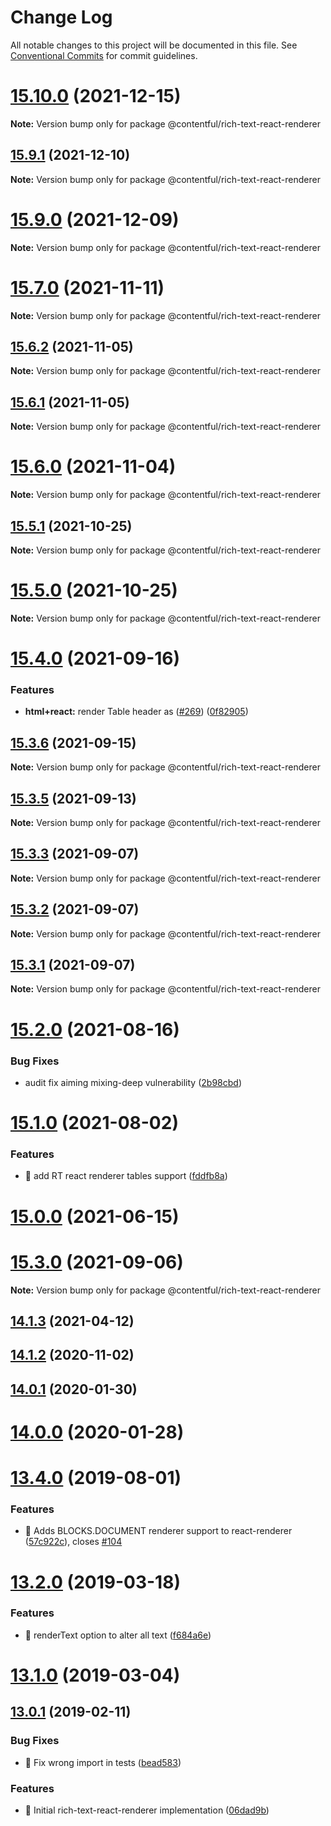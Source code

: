 # Change Log

All notable changes to this project will be documented in this file.
See [Conventional Commits](https://conventionalcommits.org) for commit guidelines.

# [15.10.0](https://github.com/contentful/rich-text/compare/v15.9.1...v15.10.0) (2021-12-15)

**Note:** Version bump only for package @contentful/rich-text-react-renderer





## [15.9.1](https://github.com/contentful/rich-text/compare/v15.9.0...v15.9.1) (2021-12-10)

**Note:** Version bump only for package @contentful/rich-text-react-renderer





# [15.9.0](https://github.com/contentful/rich-text/compare/v15.8.0...v15.9.0) (2021-12-09)

**Note:** Version bump only for package @contentful/rich-text-react-renderer





# [15.7.0](https://github.com/contentful/rich-text/compare/v15.6.2...v15.7.0) (2021-11-11)

**Note:** Version bump only for package @contentful/rich-text-react-renderer





## [15.6.2](https://github.com/contentful/rich-text/compare/v15.6.1...v15.6.2) (2021-11-05)

**Note:** Version bump only for package @contentful/rich-text-react-renderer





## [15.6.1](https://github.com/contentful/rich-text/compare/v15.6.0...v15.6.1) (2021-11-05)

**Note:** Version bump only for package @contentful/rich-text-react-renderer





# [15.6.0](https://github.com/contentful/rich-text/compare/v15.5.1...v15.6.0) (2021-11-04)

**Note:** Version bump only for package @contentful/rich-text-react-renderer





## [15.5.1](https://github.com/contentful/rich-text/compare/v15.5.0...v15.5.1) (2021-10-25)

**Note:** Version bump only for package @contentful/rich-text-react-renderer





# [15.5.0](https://github.com/contentful/rich-text/compare/v15.4.0...v15.5.0) (2021-10-25)

**Note:** Version bump only for package @contentful/rich-text-react-renderer





# [15.4.0](https://github.com/contentful/rich-text/compare/v15.3.6...v15.4.0) (2021-09-16)


### Features

* **html+react:** render Table header as <th> ([#269](https://github.com/contentful/rich-text/issues/269)) ([0f82905](https://github.com/contentful/rich-text/commit/0f829059be6d91e042dfc71698009177ae4ab78d))





## [15.3.6](https://github.com/contentful/rich-text/compare/v15.3.5...v15.3.6) (2021-09-15)

**Note:** Version bump only for package @contentful/rich-text-react-renderer





## [15.3.5](https://github.com/contentful/rich-text/compare/v15.3.4...v15.3.5) (2021-09-13)

**Note:** Version bump only for package @contentful/rich-text-react-renderer





## [15.3.3](https://github.com/contentful/rich-text/compare/v15.3.2...v15.3.3) (2021-09-07)

**Note:** Version bump only for package @contentful/rich-text-react-renderer





## [15.3.2](https://github.com/contentful/rich-text/compare/v15.3.1...v15.3.2) (2021-09-07)

**Note:** Version bump only for package @contentful/rich-text-react-renderer





## [15.3.1](https://github.com/contentful/rich-text/compare/v15.3.0...v15.3.1) (2021-09-07)

**Note:** Version bump only for package @contentful/rich-text-react-renderer





# [15.2.0](https://github.com/contentful/rich-text/compare/v15.1.0...v15.2.0) (2021-08-16)


### Bug Fixes

* audit fix aiming mixing-deep vulnerability ([2b98cbd](https://github.com/contentful/rich-text/commit/2b98cbd8e85435305378dd91d70d55db5e9c0832))



# [15.1.0](https://github.com/contentful/rich-text/compare/v15.0.0...v15.1.0) (2021-08-02)


### Features

* 🎸 add RT react renderer tables support ([fddfb8a](https://github.com/contentful/rich-text/commit/fddfb8a943b9807efe92b749d7ffdeb1308e42bd))



# [15.0.0](https://github.com/contentful/rich-text/compare/v14.2.0...v15.0.0) (2021-06-15)



# [15.3.0](https://github.com/contentful/rich-text/compare/v15.2.0...v15.3.0) (2021-09-06)

**Note:** Version bump only for package @contentful/rich-text-react-renderer





## [14.1.3](https://github.com/contentful/rich-text/compare/v14.1.2...v14.1.3) (2021-04-12)



## [14.1.2](https://github.com/contentful/rich-text/compare/v14.0.1...v14.1.2) (2020-11-02)



## [14.0.1](https://github.com/contentful/rich-text/compare/v14.0.0...v14.0.1) (2020-01-30)



# [14.0.0](https://github.com/contentful/rich-text/compare/v13.4.0...v14.0.0) (2020-01-28)



# [13.4.0](https://github.com/contentful/rich-text/compare/v13.3.0...v13.4.0) (2019-08-01)


### Features

* 🎸 Adds BLOCKS.DOCUMENT renderer support to react-renderer ([57c922c](https://github.com/contentful/rich-text/commit/57c922cb638c47729f2189815a647ba68859394e)), closes [#104](https://github.com/contentful/rich-text/issues/104)



# [13.2.0](https://github.com/contentful/rich-text/compare/v13.1.0...v13.2.0) (2019-03-18)


### Features

* 🎸 renderText option to alter all text ([f684a6e](https://github.com/contentful/rich-text/commit/f684a6e91d81ab0c66c286adaa923bd2edf0f4f1))



# [13.1.0](https://github.com/contentful/rich-text/compare/v13.0.1...v13.1.0) (2019-03-04)



## [13.0.1](https://github.com/contentful/rich-text/compare/v13.0.0...v13.0.1) (2019-02-11)


### Bug Fixes

* 🐛 Fix wrong import in tests ([bead583](https://github.com/contentful/rich-text/commit/bead583e6e9bb71638694e466980b90e599fa47b))


### Features

* 🎸 Initial rich-text-react-renderer implementation ([06dad9b](https://github.com/contentful/rich-text/commit/06dad9b0359325d8fa433438dac997fc9656d13f))
